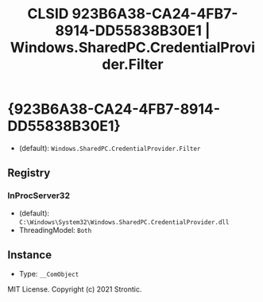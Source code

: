 ﻿---
title: "CLSID 923B6A38-CA24-4FB7-8914-DD55838B30E1 | Windows.SharedPC.CredentialProvider.Filter"
excerpt: What is COM-Object CLSID 923B6A38-CA24-4FB7-8914-DD55838B30E1?
---

# {923B6A38-CA24-4FB7-8914-DD55838B30E1}

* (default): `Windows.SharedPC.CredentialProvider.Filter`

## Registry


### InProcServer32

* (default): `C:\Windows\System32\Windows.SharedPC.CredentialProvider.dll`
* ThreadingModel: `Both`

## Instance

* Type: `__ComObject`

MIT License. Copyright (c) 2021 Strontic.


